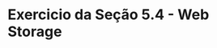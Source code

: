 # Exercicio da Seção 5.4 - Web Storage

<!-- Exercício - Aplicando o DOM
Imagine que você é a pessoa responsável por desenvolver uma página que servirá como um leitor de conteúdo escrito em que a pessoa usuária pode escolher as configurações da página.

As pessoas devem ter o poder de alterar:

Cor de fundo da tela;
Cor do texto;
Tamanho da fonte;
Espaçamento entre as linhas do texto;
Tipo da fonte (Font family).
Essas preferências devem ser salvas de forma que, ao retornar à página, as preferências que foram previamente configuradas possam ser aplicadas na tela.

Você também recebeu a imagem abaixo para ter uma referência de como a página ficará quando estiver pronta. -->
